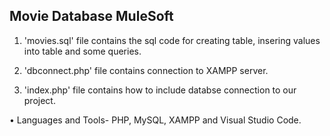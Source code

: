 ## Movie Database MuleSoft

1. 'movies.sql' file contains the sql code for creating table, insering values into table and some queries.

2. 'dbconnect.php' file contains connection to XAMPP server.

3. 'index.php' file contains how to include databse connection to our project.

• Languages and Tools- PHP, MySQL, XAMPP and Visual Studio Code.<br/><br/>
<!-- <img src="https://user-images.githubusercontent.com/53591334/129520678-8c889c67-f0b8-4f7e-bd3a-fa7fbc0fa883.jpeg" width="300" height="550" />&nbsp;&nbsp;&nbsp;&nbsp;&nbsp;&nbsp;
<img src="https://user-images.githubusercontent.com/53591334/129520728-44180a86-d8f3-4982-b921-8ece8258d214.jpeg" width="300" height="550" />&nbsp;&nbsp;&nbsp;&nbsp;&nbsp;&nbsp;<br/><br/>
<img src="https://user-images.githubusercontent.com/53591334/129520755-4b9019d6-2886-48e0-b7ce-a947a8a0bb29.jpeg" width="300" height="550" />&nbsp;&nbsp;&nbsp;&nbsp;&nbsp;&nbsp;
<img src="https://user-images.githubusercontent.com/53591334/129520771-9ae496c9-e27f-44cd-b23b-aa725cde74b8.jpeg" width="300" height="550" /> -->


